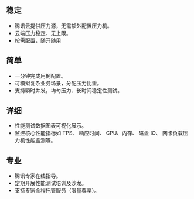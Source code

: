 ## 稳定
- 腾讯云提供压力源，无需额外配置压力机。
- 云端压力稳定、无上限。
- 按需配置，随开随用

## 简单
- 一分钟完成用例配置。
- 可模拟复杂业务场景，分配压力比重。
- 支持瞬时并发，均匀压力、长时间稳定性测试。

## 详细
- 性能测试数据图表可视化展示。
- 监控核心性能指标如 TPS、 响应时间、 CPU、内存、 磁盘 IO、 网卡负载压力机性能监测等。

## 专业
- 腾讯专家在线指导。
- 定期开展性能测试培训及沙龙。
- 支持专家全程托管服务（限量尊享）。